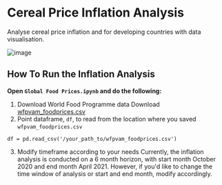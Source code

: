 # Cereal Price Inflation Analysis
Analyse cereal price inflation and for developing countries with data visualisation.

![image](https://user-images.githubusercontent.com/78884789/121784143-8e7b6200-cbb2-11eb-971d-720b7b3f00e9.png)

## How To Run the Inflation Analysis

**Open `Global Food Prices.ipynb` and do the following:**
1. Download World Food Programme data
Download [wfpvam_foodprices.csv](https://data.humdata.org/dataset/wfp-food-prices)
2. Point dataframe, `df`, to read from the location where you saved `wfpvam_foodprices.csv`

`df = pd.read_csv('/your_path_to/wfpvam_foodprices.csv')`

3. Modify timeframe according to your needs
Currently, the inflation analysis is conducted on a 6 month horizon, with start month October 2020 and end month April 2021. However, if you'd like to change the time window of analysis or start and end month, modify accordingly.
